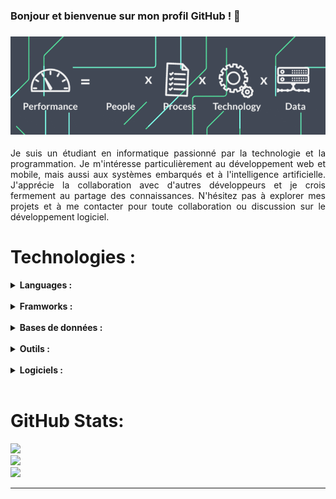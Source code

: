 ### Bonjour et bienvenue sur mon profil GitHub ! 👋
### ![Ismael](banner.gif) 

<div style="text-align: justify;">

Je suis un étudiant en informatique passionné par la technologie et la programmation. Je m'intéresse particulièrement au développement web et mobile, mais aussi aux systèmes embarqués et à l'intelligence artificielle. J'apprécie la collaboration avec d'autres développeurs et je crois fermement au partage des connaissances. N'hésitez pas à explorer mes projets et à me contacter pour toute collaboration ou discussion sur le développement logiciel.

</div>

# Technologies :
<details>
 <summary><strong>Languages :</strong></summary> <br>
 
 [![My Skills](https://skillicons.dev/icons?i=html,css,js,php,c,cpp,cs,py,java,dart&theme=light)](https://skillicons.dev)
</details>
<br />


<details>
 <summary><strong>Framworks :</strong></summary> <br>
 
 [![My Skills](https://skillicons.dev/icons?i=laravel,flutter,flask,dotnet,selenium&theme=light)](https://skillicons.dev)
</details>
<br />


<details>
 <summary><strong>Bases de données  :</strong></summary> <br>
 
 [![My Skills](https://skillicons.dev/icons?i=mysql,postgres,sqlite&theme=light)](https://skillicons.dev)
</details>
<br />



<details>
 <summary><strong>Outils :</strong></summary> <br>
 
 [![My Skills](https://skillicons.dev/icons?i=jenkins,postman,figma,docker,git,github&theme=light)](https://skillicons.dev)
</details>
<br />


<details>
 <summary><strong>Logiciels :</strong></summary> <br>
 
 [![My Skills](https://skillicons.dev/icons?i=vscode,visualstudio,idea,pycharm,ps&theme=light)](https://skillicons.dev)
</details>
<br />



# GitHub Stats:
![](https://github-readme-stats.vercel.app/api/top-langs/?username=IsmaelSacko-py&locale=fr&layout=compact)<br/>
![](https://github-readme-stats.vercel.app/api?username=IsmaelSacko-py&show_icons=true&locale=fr&theme=default)<br/>
![](https://github-readme-streak-stats.herokuapp.com/?user=IsmaelSacko-py&theme=vue&hide_border=true)

---

<!-- Proudly created with GPRM ( https://gprm.itsvg.in ) -->

